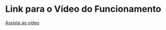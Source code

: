 # Link para o Vídeo do Funcionamento

[Assista ao vídeo](https://youtu.be/YUNWGf03kKs?si=fCqAwqqIfnLUfzcz)


